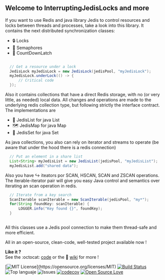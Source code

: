 ## Welcome to InterruptingJedisLocks and more




If you want to use Redis and java library Jedis to control resources and locks between threads and processes, take a look into this library.
It contains the next distributed synchronization classes:

- :lock: Locks  
- :traffic_light: Semaphores  
- :construction: CountDownLatch  




```java
  
  // Get a resource under a lock
  JedisLock myJedisLock = new JedisLock(jedisPool, "myJedisLock");   
  myJedisLock.underLock(() -> {  
      // Critical code  
  });  
```

Also it contains collections that have a direct Redis storage, with no (or very little, as needed) local data. All changes and operations are made to the underlying redis collection type, but following strictly the interface contract. The implementations are

- :repeat: JedisList for java List
- :world_map: JedisMap for java Map
- :repeat_one: JedisSet for java Set

As java collections, you also can rely on iterator and streams to operate (be aware that under the hood there is a redis connection)

```java
  // Put an element in a share list
  List<String> myJedisList = new JedisList(jedisPool, "myJedisList");
  myJedisList.add("shared data");

```
Also you have :arrow_right_hook: iteators por SCAN, HSCAN, SCAN and ZSCAN operations.  
The iterable-iterator pair will give you easy Java control and semantics over iterating an scan operation in redis.


```java
  // Iterate from a key search 
  ScanIterable scanIterable = new ScanIterable(jedisPool, "my*");
  for(String foundKey: scanIterable) {
      LOGGER.info("Key found {}", foundKey);
  }
  
```
All this classes use a Jedis pool connection to make them thread-safe and more efficient.


All in an open-source, clean-code, well-tested project available now !

**Like it ?**  
See the :octocat: [code](https://github.com/oscar-besga-panel/InterruptingJedisLocks/) or the :scroll: [wiki](https://github.com/oscar-besga-panel/InterruptingJedisLocks/wiki) for more !

[![MIT License](https://img.shields.io/apm/l/atomic-design-ui.svg?)](https://opensource.org/licenses/MIT)
[![Build Status](https://app.travis-ci.com/oscar-besga-panel/InterruptingJedisLocks.svg?branch=master)](https://app.travis-ci.com/github/oscar-besga-panel/InterruptingJedisLocks)
![Top languaje](https://img.shields.io/github/languages/top/oscar-besga-panel/InterruptingJedisLocks)
![Issues](https://img.shields.io/github/issues/oscar-besga-panel/InterruptingJedisLocks)
[![codecov](https://codecov.io/gh/oscar-besga-panel/InterruptingJedisLocks/branch/master/graph/badge.svg?token=ED9XKSC2F7)](https://codecov.io/gh/oscar-besga-panel/InterruptingJedisLocks)
[![Open Source Love](https://badges.frapsoft.com/os/v3/open-source.svg?v=103)](https://github.com/ellerbrock/open-source-badges/)
